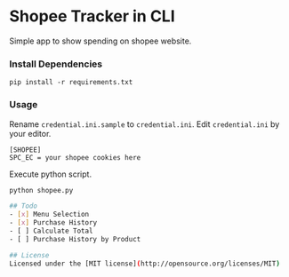 # Shopee Tracker in CLI
Simple app to show spending on shopee website.

### Install Dependencies
```
pip install -r requirements.txt
```

### Usage
Rename `credential.ini.sample` to `credential.ini`.
Edit `credential.ini` by your editor.

```
[SHOPEE]
SPC_EC = your shopee cookies here
```

Execute python script.

```bash
python shopee.py

## Todo
- [x] Menu Selection
- [x] Purchase History
- [ ] Calculate Total
- [ ] Purchase History by Product

## License
Licensed under the [MIT license](http://opensource.org/licenses/MIT)